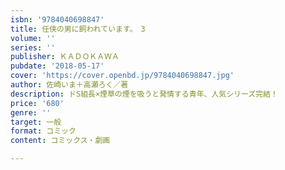 ```yaml
---
isbn: '9784040698847'
title: 任侠の男に飼われています。　3
volume: ''
series: ''
publisher: ＫＡＤＯＫＡＷＡ
pubdate: '2018-05-17'
cover: 'https://cover.openbd.jp/9784040698847.jpg'
author: 佐崎いま＋高瀬ろく／著
description: ドS組長×煙草の煙を吸うと発情する青年、人気シリーズ完結！
price: '680'
genre: ''
target: 一般
format: コミック
content: コミックス・劇画

---
```

